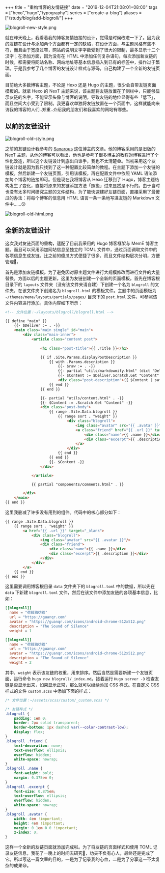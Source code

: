 +++
title = "重构博客的友情链接"
date = "2019-12-04T21:08:01+08:00"
tags = ["hexo","hugo","typography"]
series = ["create-a-blog"]
aliases = ["/study/blog/add-blogroll/"]
+++

![blogroll-new-style.png](/images/blogroll-new-style.png "全新的友链设计")

就在昨天晚上，我看着我的博客友情链接的设计，觉得是时候改进一下了。因为我的友链在设计与添加两个方面都有一定的缺陷，在设计方面，与主题风格有些不符，而且由于宽度过窄，网站的说明文字字数受到了很大的限制，最多显示十二个汉字；在添加方面，因为没有在 HTML 中添加任何复杂语句，每次添加新友链的时候，都需要将网站名称、网站地址等基本信息插入到已有的标签中，操作过于繁琐。于是我参考了几个博客的友链设计样式与源码，自己构建了一个全新的友链页面。

目前绝大多数博客主题，不论是 Hexo 还是 Hugo 的主题，很少会自带友链页面模板的。就拿 Hexo 的 NexT 主题来说，该主题将友链放置在了侧栏中，只能够显示友链的名字，不能显示头像与博客的说明，导致友链的地位显得有些「低下」，而且空间大小受到了限制。我更喜欢单独将友链放置在一个页面中，这样就能向来访我的博客的人们..郑重..介绍我的朋友们和我喜欢的网站有哪些。

## 以前的友链设计

![blogroll-old-style.png](/images/blogroll-old-style.png "以前的友链页面")

之前的友链设计我参考的 [Sanarous](https://bestzuo.cn/) 这位博主的文章。他的博客采用的是旧版的 NexT 主题，从他的博客可以看出，他也是参考了很多博主的教程对博客进行了个性化改造，所以这个友链设计到底出自谁手，我也不太清楚😅。当初采用这个友链设计就是因为我只找到了这一种配置比较简单的教程。在主题下添加一个友链的模板，然后新建一个友链页面，引用该模板，再在配置文件中依照 YAML 语法添加每个博客的链接即可。但是现在我将博客从 Hexo 迁移到了 Hugo，博客主题结构发生了变化，直接将原来的友链添加方法「照搬」过来显然是不行的。由于当时也没有太多时间研究主题的文件结构，为了能快速建好友链页面，直接采用了最傻瓜的办法：将每个博客的信息用 HTML 语言一条一条地写进友链的 Markdown 文件中……😕

![blogroll-old-html.png](/images/blogroll-old-html.png "采用最傻瓜的办法添加友链")

## 全新的友链设计

这次我对友链页面的重构，适配了目前我采用的 Hugo 博客框架与 MemE 博客主题。而且可以采用添加网站信息至独立的 TOML 文件中，通过页面调取文件中的各项信息生成友链。比之前的傻瓜方式便捷了很多，而且文件结构层次分明，方便管理🍻。

首先是添加友链模板。为了避免因对原主题文件进行大规模修改而进行文件的大量替换，方面以后的主题更新，这里为友链创建一个全新的页面模板。首先在博客根目录下的 `layouts` 文件夹（没有该文件夹请自建）下创建一个名为 `blogroll` 的文件夹，在该文件夹下创建名为 `blogroll.html` 的模板文件。主题中的页面模板为 `~/themes/meme/layouts/partials/pages/` 目录下的 `post.html` 文件，可参照该文件内容进行添加。具体内容如下所示：

```html
<!-- 文件位置：~/layouts/blogroll/blogroll.html -->

{{ define "main" }}
    {{- $Deliver := . -}}
    <main class="main single" id="main">
        <div class="main-inner">
            <article class="content post">
                
                <h1 class="post-title">{{ .Title }}</h1>

                {{ if .Site.Params.displayPostDescription }}
                    {{ with .Params.description }}
                        {{- $raw := . -}}
                        {{- partial "utils/markdownify.html" (dict "Deliver" $Deliver "raw" $raw "isContent" false) -}}
                        {{- $Content := $Deliver.Scratch.Get "Content" -}}
                        <div class="post-description">{{ $Content | safeHTML }}</div>
                    {{ end }}
                {{ end }}

                {{- partial "utils/content.html" . -}}
                {{- $Content := .Scratch.Get "Content" -}}
                <div class="post-body">
                    {{ range .Site.Data.blogroll }}
                        {{ range sort . "weight" }}
                            <div class="blogroll">
                                <img class="avatar" src="{{ .avatar }}"/>
                                <a class="friend" href="{{ .url }}" target="_blank">
                                    <div class="name">{{ .name }}</div>
                                    <div class="excerpt">{{ .description }}</div>
                                </a>  
                            </div>
                        {{ end }}
                    {{ end }}
                    {{- $Content -}}
                </div>

            </article>

            {{ partial "components/comments.html" . }}

        </div>
    </main>
{{ end }} 
```

这里我删减了许多没有用到的组件。代码中的核心部分如下：

```html
{{ range .Site.Data.blogroll }}
    {{ range sort . "weight" }}
        <a href="{{ .url }}" target="_blank">
            <div class="blogroll">
                <img class="avatar" src="{{ .avatar }}"/>
                <div class="friend">
                    <div class="name">{{ .name }}</div>
                    <div class="excerpt">{{ .description }}</div>
                </div>
            </div>
        </a>
    {{ end }}
{{ end }}
```

这里需要调用博客根目录 `data` 文件夹下的 `blogroll.toml` 中的数据，所以先在 `data` 下新建 `blogroll.toml` 文件，然后在该文件中添加友链的各项基本信息，比如：

```toml
[[blogroll]]
  name = "荷戟独彷徨"
  url = "https://guanqr.com"
  avatar = "https://guanqr.com/icons/android-chrome-512x512.png"
  description = "The Sound of Silence"
  weight = 1

[[blogroll]]
  name = "荷戟独彷徨"
  url = "https://guanqr.com"
  avatar = "https://guanqr.com/icons/android-chrome-512x512.png"
  description = "The Sound of Silence"
  weight = 2
```

其中，`weight` 表示该友链的权重，用来排序。然后当然是需要新建一个友链页面，运行命令 `hugo new blogroll/_index.md`。接着运行 `Hugo server -D` 检查友链是否显示出来，如果显示正常，那么就可以继续添加 CSS 样式。在自定义 CSS 样式的文件 `custom.scss` 中添加下面的样式：

```css
/* 文件位置：~/assets/scss/custom/_custom.scss */

/* 友链样式 */
.blogroll {
    padding: 1em 0;
    border: 2px solid transparent;
    border-bottom: 1px dashed var(--color-contrast-low);
    display: flex;
}
.blogroll .friend {
    text-decoration: none;
    text-overflow: ellipsis;
    overflow: hidden;
    white-space: nowrap;
}
.blogroll .name {
    font-weight: bold;
    margin: 0.375em 0;  
}
.blogroll .excerpt {
    font-size: 0.875em;
    text-overflow: ellipsis;
    overflow: hidden;
    white-space: nowrap;
}
.blogroll .avatar {
    width: 4em !important;
    height: 4em !important;
    margin: 0 1em 0 0 !important;
    z-index: 0;
}
```

这样一个全新的友链页面就添加完成啦。为了将友链的页面样式和使用 TOML 记录友链信息，我花了一晚上的时间去研究🧐，功夫不负有心人，最终还是完成了它。所以写这一篇文章的目的，一是为了记录我的心血，二是为了分享这一不太复杂的成果😆。